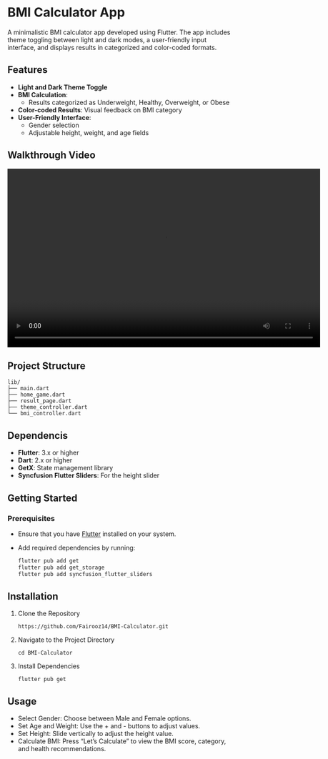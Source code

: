 # BMI Calculator App

A minimalistic BMI calculator app developed using Flutter. The app includes theme toggling between light and dark modes, a user-friendly input interface, and displays results in categorized and color-coded formats.

## Features

- **Light and Dark Theme Toggle**
- **BMI Calculation**:
  - Results categorized as Underweight, Healthy, Overweight, or Obese
- **Color-coded Results**: Visual feedback on BMI category
- **User-Friendly Interface**:
  - Gender selection
  - Adjustable height, weight, and age fields

## Walkthrough Video

<div align="center">
  <video src="https://github.com/user-attachments/assets/2521a5b0-e32e-4751-a9bc-350c1af442da" controls width="700" height="400">
    Your browser does not support the video tag.
  </video>
</div>

## Project Structure

```plaintext
lib/
├── main.dart                         
├── home_game.dart
├── result_page.dart    
├── theme_controller.dart 
└── bmi_controller.dart
```

## Dependencis

- **Flutter**: 3.x or higher
- **Dart**: 2.x or higher
- **GetX**: State management library
- **Syncfusion Flutter Sliders**: For the height slider

## Getting Started

### Prerequisites

- Ensure that you have [Flutter](https://flutter.dev/docs/get-started/install) installed on your system.
- Add required dependencies by running:

  ```bash
  flutter pub add get
  flutter pub add get_storage
  flutter pub add syncfusion_flutter_sliders
  ```

## Installation

1. Clone the Repository
   ```
   https://github.com/Fairooz14/BMI-Calculator.git
   ```
   
2. Navigate to the Project Directory
   ```
   cd BMI-Calculator
   ```
3. Install Dependencies
   ```
   flutter pub get
   ```
## Usage

- Select Gender: Choose between Male and Female options.
- Set Age and Weight: Use the + and - buttons to adjust values.
- Set Height: Slide vertically to adjust the height value.
- Calculate BMI: Press “Let’s Calculate” to view the BMI score, category, and health recommendations.
